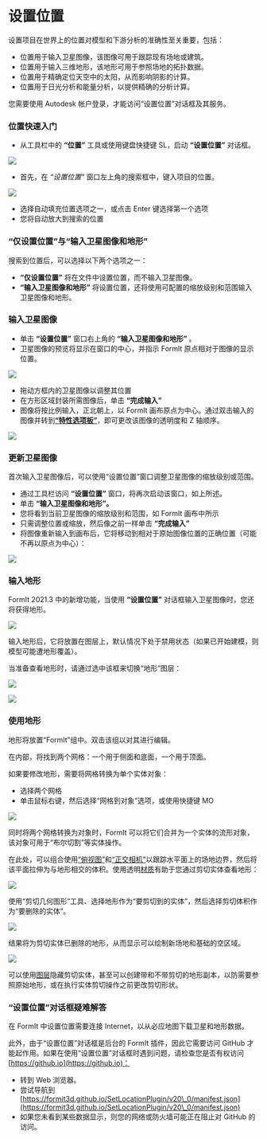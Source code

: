 # 设置位置

设置项目在世界上的位置对模型和下游分析的准确性至关重要，包括：

* 位置用于输入卫星图像，该图像可用于跟踪现有场地或建筑。
* 位置用于输入三维地形，该地形可用于参照场地的拓扑数据。
* 位置用于精确定位天空中的太阳，从而影响阴影的计算。
* 位置用于日光分析和能量分析，以提供精确的分析计算。

您需要使用 Autodesk 帐户登录，才能访问“设置位置”对话框及其服务。

### 位置快速入门

* 从工具栏中的 **“位置”** 工具或使用键盘快捷键 SL，启动 **“设置位置”** 对话框。

![](<../.gitbook/assets/location-toolbar (1).png>)

* 首先，在 _“设置位置”_ 窗口左上角的搜索框中，键入项目的位置。&#x20;

![](<../.gitbook/assets/location-step-1 (1).png>)

* 选择自动填充位置选项之一，或点击 Enter 键选择第一个选项
* 您将自动放大到搜索的位置

### “仅设置位置”与“输入卫星图像和地形”

搜索到位置后，可以选择以下两个选项之一：

* **“仅设置位置”** 将在文件中设置位置，而不输入卫星图像。
* **“输入卫星图像和地形”** 将设置位置，还将使用可配置的缩放级别和范围输入卫星图像和地形。

### 输入卫星图像

* 单击 **“设置位置”** 窗口右上角的 **“输入卫星图像和地形”** 。
* 卫星图像的预览将显示在窗口的中心，并指示 FormIt 原点相对于图像的显示位置。

![](../.gitbook/assets/location-step-2.png)

* 拖动方框内的卫星图像以调整其位置
* 在方形区域封装所需图像后，单击 **“完成输入”**
* 图像将按比例输入，正北朝上，以 FormIt 画布原点为中心。通过双击输入的图像并转到[**“特性选项板”**](../formit-introduction/tool-bars.md)，即可更改该图像的透明度和 Z 轴顺序。&#x20;

![](../.gitbook/assets/location-step-3.png)

### 更新卫星图像

首次输入卫星图像后，可以使用“设置位置”窗口调整卫星图像的缩放级别或范围。

* 通过工具栏访问 **“设置位置”** 窗口，将再次启动该窗口，如上所述。
* 单击 **“输入卫星图像和地形”。**
* 您将看到当前卫星图像的缩放级别和范围，如 FormIt 画布中所示
* 只需调整位置或缩放，然后像之前一样单击 **“完成输入”**
* 将图像重新输入到画布后，它将移动到相对于原始图像位置的正确位置（可能不再以原点为中心）：

![](../.gitbook/assets/location-step-4.png)

### 输入地形

FormIt 2021.3 中的新增功能，当使用 **“设置位置”** 对话框输入卫星图像时，您还将获得地形。

![](../.gitbook/assets/terrain-button\_original.png)

输入地形后，它将放置在图层上，默认情况下处于禁用状态（如果已开始建模，则模型可能遭地形覆盖）。

当准备查看地形时，请通过选中该框来切换“地形”图层：

![](<../.gitbook/assets/terrain-layer (1) (1).png>)

![](../.gitbook/assets/terrain\_solid.png)

### 使用地形

地形将放置“FormIt”组中。双击该组以对其进行编辑。

在内部，将找到两个网格：一个用于侧面和底面，一个用于顶面。

如果要修改地形，需要将网格转换为单个实体对象：

* 选择两个网格
* 单击鼠标右键，然后选择“网格到对象”选项，或使用快捷键 MO

![](../.gitbook/assets/terrain-mesh-context.png)

同时将两个网格转换为对象时，FormIt 可以将它们合并为一个实体的流形对象，该对象可用于“布尔切割”等实体操作。

在此处，可以组合使用[“俯视图”](orthographic-views.md)和[“正交相机”](orthographic-camera.md)以跟踪水平面上的场地边界，然后将该平面拉伸为与地形相交的体积。使用透明[材质](materials.md)有助于您通过剪切实体查看地形：

![](../.gitbook/assets/terrain-cutter-before.png)

使用“剪切几何图形”工具、选择地形作为“要剪切到的实体”，然后选择剪切体积作为“要删除的实体”。

![](../.gitbook/assets/terrain-cut-menu.png)

结果将为剪切实体已删除的地形，从而显示可以绘制新场地和基础的空区域。

![](../.gitbook/assets/terrain-cutter-after.png)

可以使用[图层](layers.md)隐藏剪切实体，甚至可以创建带和不带剪切的地形副本，以防需要参照原始地形，或在执行实体剪切操作之前更改剪切形状。

### “设置位置”对话框疑难解答

在 FormIt 中设置位置需要连接 Internet，以从必应地图下载卫星和地形数据。

此外，由于“设置位置”对话框是后台的 FormIt 插件，因此它需要访问 GitHub 才能起作用。如果在使用“设置位置”对话框时遇到问题，请检查您是否有权访问 [https://github.io](https://github.io)：

* 转到 Web 浏览器。
* 尝试导航到 [https://formit3d.github.io/SetLocationPlugin/v20\_0/manifest.json](https://formit3d.github.io/SetLocationPlugin/v20\_0/manifest.json)
* 如果您未看到某些数据显示，则您的网络或防火墙可能正在阻止对 GitHub 的访问。
